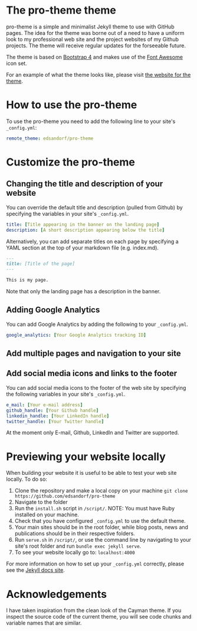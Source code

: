 # The pro-theme theme

pro-theme is a simple and minimalist Jekyll theme to use with GitHub pages. The idea for the theme was borne out of a need to have a uniform look to my professional web site and the project websites of my Github projects. The theme will receive regular updates for the forseeable future. 

The theme is based on [Bootstrap 4](https://getbootstrap.com/) and makes use of the [Font Awesome](https://fontawesome.com/) icon set.

For an example of what the theme looks like, please visit [the website for the theme](https://pro-theme.edsandorf.me). 

# How to use the pro-theme

To use the pro-theme you need to add the following line to your site's `_config.yml`:

```yaml
remote_theme: edsandorf/pro-theme
```

# Customize the pro-theme

##  Changing the title and description of your website
You can override the default title and description (pulled from Github) by specifying the variables in your site's `_config.yml`. 

```yaml
title: [Title appearing in the banner on the landing page]
description: [A short description appearing below the title]
```

Alternatively, you can add separate titles on each page by specifying a YAML section at the top of your markdown file (e.g. index.md).

```markdown
---
title: [Title of the page]
---

This is my page.
```

Note that only the landing page has a description in the banner.

## Adding Google Analytics

You can add Google Analytics by adding the following to your `_config.yml`.

```yaml
google_analytics: [Your Google Analytics tracking ID]
```

##  Add multiple pages and navigation to your site

## Add social media icons and links to the footer
You can add social media icons to the footer of the web site by specifying the following variables in your site's `_config.yml`. 

```yaml
e_mail: [Your e-mail address]
github_handle: [Your Github handle]
linkedin_handle: [Your LinkedIn handle]
twitter_handle: [Your Twitter handle]
```

At the moment only E-mail, Github, LinkedIn and Twitter are supported.

# Previewing your website locally

When building your website it is useful to be able to test your web site locally. To do so:

1. Clone the repository and make a local copy on your machine `git clone https://github.com/edsandorf/pro-theme`
2. Navigate to the folder
3. Run the `install.sh` script in `/script/`. NOTE: You must have Ruby installed on your machine.
4. Check that you have configured `_config.yml` to use the default theme.
5. Your main sites should be in the root folder, while blog posts, news and publications should be in their respective folders.
6. Run `serve.sh` in `/script/`, or use the command line by navigating to your site's root folder and run `bundle exec jekyll serve`.
7. To see your website locally go to: `localhost:4000`

For more information on how to set up your `_config.yml` correctly, please see the [Jekyll docs site](https://jekyllrb.com/docs/).


# Acknowledgements
I have taken inspiration from the clean look of the Cayman theme. If you inspect the source code of the current theme, you will see code chunks and variable names that are similar. 